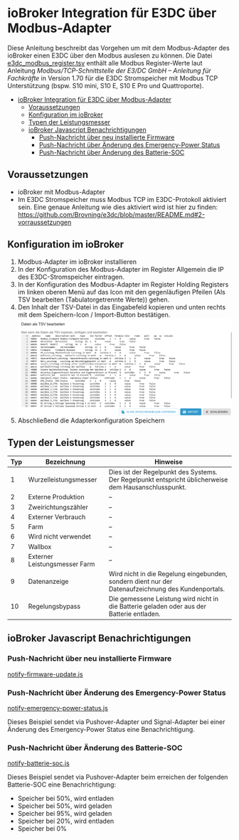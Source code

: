 # ioBroker Integration für E3DC über Modbus-Adapter
Diese Anleitung beschreibt das Vorgehen um mit dem Modbus-Adapter des ioBroker einen E3DC über den Modbus auslesen zu können.
Die Datei [e3dc_modbus_register.tsv](./e3dc_modbus_register.tsv) enthält alle Modbus Register-Werte laut Anleitung *Modbus/TCP-Schnittstelle der E3/DC GmbH – Anleitung für Fachkräfte* in Version 1.70 für die E3DC Stromspeicher mit Modbus TCP Unterstützung (bspw. S10 mini, S10 E, S10 E Pro und Quattroporte). 

- [ioBroker Integration für E3DC über Modbus-Adapter](#iobroker-integration-für-e3dc-über-modbus-adapter)
  - [Voraussetzungen](#voraussetzungen)
  - [Konfiguration im ioBroker](#konfiguration-im-iobroker)
  - [Typen der Leistungsmesser](#typen-der-leistungsmesser)
  - [ioBroker Javascript Benachrichtigungen](#iobroker-javascript-benachrichtigungen)
    - [Push-Nachricht über neu installierte Firmware](#push-nachricht-über-neu-installierte-firmware)
    - [Push-Nachricht über Änderung des Emergency-Power Status](#push-nachricht-über-änderung-des-emergency-power-status)
    - [Push-Nachricht über Änderung des Batterie-SOC](#push-nachricht-über-änderung-des-batterie-soc)

## Voraussetzungen
* ioBroker mit Modbus-Adapter
* Im E3DC Stromspeicher muss Modbus TCP im E3DC-Protokoll aktiviert sein.
Eine genaue Anleitung wie dies aktiviert wird ist hier zu finden: https://github.com/Brovning/e3dc/blob/master/README.md#2-vorraussetzungen

## Konfiguration im ioBroker
1. Modbus-Adapter im ioBroker installieren
2. In der Konfiguration des Modbus-Adapter im Register Allgemein die IP des E3DC-Stromspeicher eintragen.
3. In der Konfiguration des Modbus-Adapter im Register Holding Registers im linken oberen Menü auf das Icon mit den gegenläufigen Pfeilen (Als TSV bearbeiten (Tabulatorgetrennte Werte)) gehen.
4. Den Inhalt der TSV-Datei in das Eingabefeld kopieren und unten rechts mit dem Speichern-Icon / Import-Button bestätigen.
![Menü Import aus TSV in der modbus-Adapterkonfiguration im ioBroker](./ioBroker_modbus-adapter_import-tsv.png?raw=true "ioBroker > Instanzen > modbus-Adapter > Konfiguration > Holding Registers > Daten als TSV bearbeiten")
5. Abschließend die Adapterkonfiguration Speichern

## Typen der Leistungsmesser
|Typ|Bezeichnung|Hinweise|
|--- | --- | --- |
|1|Wurzelleistungsmesser| Dies ist der Regelpunkt des Systems. Der Regelpunkt entspricht üblicherweise dem Hausanschlusspunkt.|
|2|Externe Produktion|–|
|3|Zweirichtungszähler|–|
|4|Externer Verbrauch|–|
|5|Farm|–|
|6|Wird nicht verwendet|–|
|7|Wallbox|–|
|8|Externer Leistungsmesser Farm|–|
|9|Datenanzeige|Wird nicht in die Regelung eingebunden, sondern dient nur der Datenaufzeichnung des Kundenportals.|
|10|Regelungsbypass|Die gemessene Leistung wird nicht in die Batterie geladen oder aus der Batterie entladen. |

## ioBroker Javascript Benachrichtigungen

### Push-Nachricht über neu installierte Firmware

[notify-firmware-update.js](js/notify-firmware-update.js)

### Push-Nachricht über Änderung des Emergency-Power Status

[notify-emergency-power-status.js](js/notify-emergency-power-status.js)

Dieses Beispiel sendet via Pushover-Adapter und Signal-Adapter bei einer Änderung des Emergency-Power Status eine Benachrichtigung.

### Push-Nachricht über Änderung des Batterie-SOC

[notify-batterie-soc.js](js/notify-batterie-soc.js)

Dieses Beispiel sendet via Pushover-Adapter beim erreichen der folgenden Batterie-SOC eine Benachrichtigung:

- Speicher bei 50%, wird entladen
- Speicher bei 50%, wird geladen
- Speicher bei 95%, wird geladen
- Speicher bei 20%, wird entladen
- Speicher bei 0%